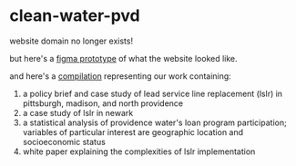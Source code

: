 # clean-water-pvd

website domain no longer exists! 

but here's a [figma prototype](https://tinyurl.com/clean-water-pvd-figma) of what the website looked like.

and here's a [compilation](https://tinyurl.com/clean-water-pvd) representing our work containing:

1. a policy brief and case study of lead service line replacement (lslr) in pittsburgh, madison, and north providence
2. a case study of lslr in newark
3. a statistical analysis of providence water's loan program participation; variables of particular interest are geographic location and socioeconomic status
4. white paper explaining the complexities of lslr implementation


